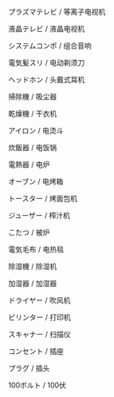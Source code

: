 プラズマテレビ / 等离子电视机

液晶テレビ / 液晶电视机

システムコンポ / 组合音响

電気髪スリ / 电动剃须刀

ヘッドホン / 头戴式耳机

掃除機 / 吸尘器

乾燥機 / 干衣机

アイロン / 电烫斗

炊飯器 / 电饭锅

電熱器 / 电炉

オーブン / 电烤箱

トースター / 烤面包机

ジューザー / 榨汁机

こたつ / 被炉

電気毛布 / 电热毯

除湿機 / 除湿机

加湿器 / 加湿器

ドライヤー / 吹风机

ピリンター / 打印机

スキャナー / 扫描仪

コンセント / 插座

プラグ / 插头

100ボルト / 100伏